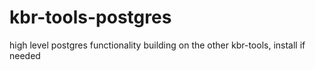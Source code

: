 # kbr-tools-postgres
high level postgres functionality building on the other kbr-tools, install if needed
